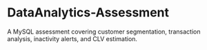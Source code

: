 # DataAnalytics-Assessment
A MySQL assessment covering customer segmentation, transaction analysis, inactivity alerts, and CLV estimation.
